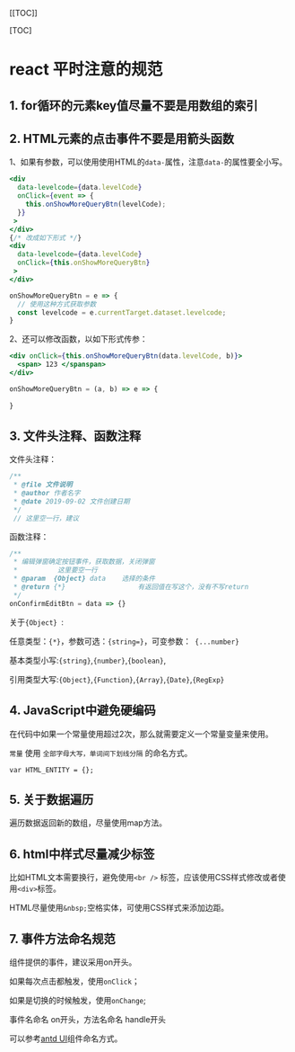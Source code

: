 [[TOC]]

[TOC]

# react 平时注意的规范

## 1. for循环的元素key值尽量不要是用数组的索引

## 2. HTML元素的点击事件不要是用箭头函数

1、如果有参数，可以使用使用HTML的`data-`属性，注意`data-`的属性要全小写。

```jsx
<div
  data-levelcode={data.levelCode}
  onClick={event => {
    this.onShowMoreQueryBtn(levelCode);
  }}
 >
</div>
{/* 改成如下形式 */}
<div
  data-levelcode={data.levelCode}
  onClick={this.onShowMoreQueryBtn}
 >
</div>

onShowMoreQueryBtn = e => {
  // 使用这种方式获取参数
  const levelcode = e.currentTarget.dataset.levelcode;
}
```

2、还可以修改函数，以如下形式传参：

```jsx
<div onClick={this.onShowMoreQueryBtn(data.levelCode, b)}>
  <span> 123 </spanspan>
</div>

onShowMoreQueryBtn = (a, b) => e => {
  
}
```

## 3. 文件头注释、函数注释

文件头注释：

```javascript
/**
 * @file 文件说明
 * @author 作者名字
 * @date 2019-09-02 文件创建日期
 */
 // 这里空一行，建议
```

函数注释：

```js
/**
 * 编辑弹窗确定按钮事件，获取数据，关闭弹窗
 * 			这里要空一行
 * @param  {Object} data    选择的条件
 * @return {*}           		有返回值在写这个，没有不写return
 */
onConfirmEditBtn = data => {}
```

关于`{Object} `:

任意类型：`{*}`，参数可选：` {string=} `，可变参数：` {...number}`

基本类型小写:`{string}`,`{number}`,`{boolean}`,

引用类型大写:`{Object}`,`{Function}`,`{Array}`,`{Date}`,`{RegExp}`

## 4. JavaScript中避免硬编码

在代码中如果一个常量使用超过2次，那么就需要定义一个常量变量来使用。

`常量` 使用 `全部字母大写，单词间下划线分隔` 的命名方式。

`var HTML_ENTITY = {};`

## 5. 关于数据遍历

遍历数据返回新的数组，尽量使用map方法。



## 6. html中样式尽量减少标签

比如HTML文本需要换行，避免使用`<br />` 标签，应该使用CSS样式修改或者使用`<div>`标签。

HTML尽量使用`&nbsp;`空格实体，可使用CSS样式来添加边距。

## 7. 事件方法命名规范

组件提供的事件，建议采用on开头。

如果每次点击都触发，使用`onClick`；

如果是切换的时候触发，使用`onChange`;

事件名命名 on开头，方法名命名 handle开头

可以参考[antd UI](https://ant.design/docs/react/introduce-cn)组件命名方式。


